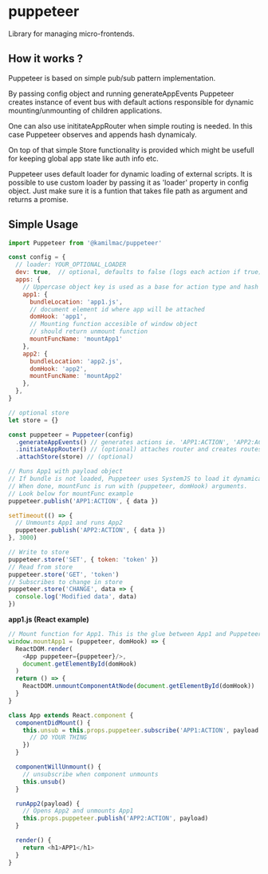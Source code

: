 # puppeteer
Library for managing micro-frontends.

## How it works ?

Puppeteer is based on simple pub/sub pattern implementation.

By passing config object and running generateAppEvents Puppeteer
creates instance of event bus with default actions responsible for
dynamic mounting/unmounting of children applications.

One can also use inititateAppRouter when simple routing is needed.
In this case Puppeteer observes and appends hash dynamicaly.

On top of that simple Store functionality is provided which might be usefull
for keeping global app state like auth info etc.

Puppeteer uses default loader for dynamic loading of external scripts.
It is possible to use custom loader by passing it as 'loader' property in config object.
Just make sure it is a funtion that takes file path as argument and returns a promise.

## Simple Usage

```js
import Puppeteer from '@kamilmac/puppeteer'

const config = {
  // loader: YOUR_OPTIONAL_LOADER
  dev: true,  // optional, defaults to false (logs each action if true)
  apps: {
    // Uppercase object key is used as a base for action type and hash name
    app1: {
      bundleLocation: 'app1.js',
      // document element id where app will be attached
      domHook: 'app1',
      // Mounting function accesible of window object
      // should return unmount function
      mountFuncName: 'mountApp1'
    },
    app2: {
      bundleLocation: 'app2.js',
      domHook: 'app2',
      mountFuncName: 'mountApp2'
    },
  },
}

// optional store
let store = {}

const puppeteer = Puppeteer(config)
  .generateAppEvents() // generates actions ie. 'APP1:ACTION', 'APP2:ACTION'
  .initiateAppRouter() // (optional) attaches router and creates routes for `#/(app1|app2)`
  .attachStore(store) // (optional)

// Runs App1 with payload object
// If bundle is not loaded, Puppeteer uses SystemJS to load it dynamically.
// When done, mountFunc is run with (puppeteer, domHook) arguments.
// Look below for mountFunc example
puppeteer.publish('APP1:ACTION', { data })

setTimeout(() => {
  // Unmounts App1 and runs App2
  puppeteer.publish('APP2:ACTION', { data })
}, 3000)

// Write to store
puppeteer.store('SET', { token: 'token' })
// Read from store
puppeteer.store('GET', 'token')
// Subscribes to change in store
puppeteer.store('CHANGE', data => {
  console.log('Modified data', data)
})

```

**app1.js (React example)**

```js
// Mount function for App1. This is the glue between App1 and Puppeteer
window.mountApp1 = (puppeteer, domHook) => {
  ReactDOM.render(
    <App puppeteer={puppeteer}/>,
    document.getElementById(domHook)
  )
  return () => {
    ReactDOM.unmountComponentAtNode(document.getElementById(domHook))
  }
}

class App extends React.component {
  componentDidMount() {
    this.unsub = this.props.puppeteer.subscribe('APP1:ACTION', payload => {
      // DO YOUR THING
    })
  }

  componentWillUnmount() {
    // unsubscribe when component unmounts
    this.unsub()
  }

  runApp2(payload) {
    // Opens App2 and unmounts App1
    this.props.puppeteer.publish('APP2:ACTION', payload)
  }

  render() {
    return <h1>APP1</h1>
  }
}
```
